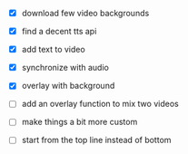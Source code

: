 - [x] download few video backgrounds
- [x] find a decent tts api
- [x] add text to video
- [x] synchronize with audio
- [x] overlay with background
- [ ] add an overlay function to mix two videos
- [ ] make things a bit more custom
- [ ] start from the top line instead of bottom
  